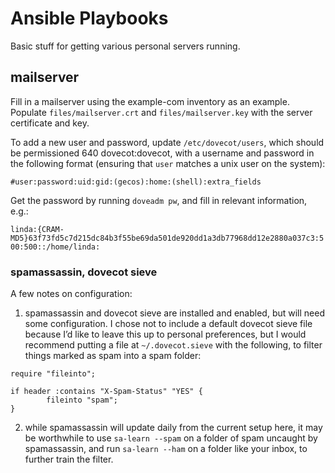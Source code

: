# Ansible Playbooks #

Basic stuff for getting various personal servers running.

## mailserver ##

Fill in a mailserver using the example-com inventory as an example. Populate `files/mailserver.crt`
and `files/mailserver.key` with the server certificate and key.

To add a new user and password, update `/etc/dovecot/users`, which should be permissioned 640
dovecot:dovecot, with a username and password in the following format (ensuring that `user` matches
a unix user on the system):

`#user:password:uid:gid:(gecos):home:(shell):extra_fields`

Get the password by running `doveadm pw`, and fill in relevant information, e.g.:

`linda:{CRAM-MD5}63f73fd5c7d215dc84b3f55be69da501de920dd1a3db77968dd12e2880a037c3:500:500::/home/linda:`

### spamassassin, dovecot sieve ###

A few notes on configuration:

1. spamassassin and dovecot sieve are installed and enabled, but will need some configuration. I
   chose not to include a default dovecot sieve file because I’d like to leave this up to personal
   preferences, but I would recommend putting a file at `~/.dovecot.sieve` with the following, to
   filter things marked as spam into a spam folder:

```
require "fileinto";

if header :contains "X-Spam-Status" "YES" {
        fileinto "spam";
}
```

2. while spamassassin will update daily from the current setup here, it may be worthwhile to use
   `sa-learn --spam` on a folder of spam uncaught by spamassassin, and run `sa-learn --ham` on a
   folder like your inbox, to further train the filter.
